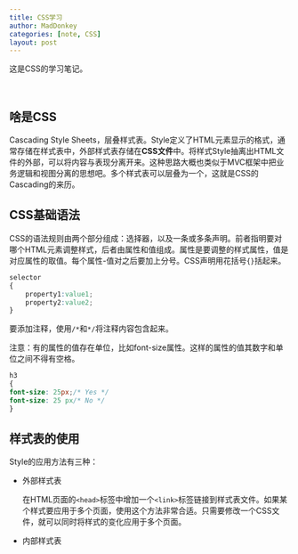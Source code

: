 ```yaml
---
title: CSS学习
author: MadDonkey
categories: [note, CSS]
layout: post
---
```

这是CSS的学习笔记。

<br />



## 啥是CSS

Cascading Style Sheets，层叠样式表。Style定义了HTML元素显示的格式，通常存储在样式表中，外部样式表存储在**CSS文件**中。将样式Style抽离出HTML文件的外部，可以将内容与表现分离开来。这种思路大概也类似于MVC框架中把业务逻辑和视图分离的思想吧。多个样式表可以层叠为一个，这就是CSS的Cascading的来历。

## CSS基础语法

CSS的语法规则由两个部分组成：选择器，以及一条或多条声明。前者指明要对哪个HTML元素调整样式，后者由属性和值组成。属性是要调整的样式属性，值是对应属性的取值。每个属性-值对之后要加上分号。CSS声明用花括号`{}`括起来。

```css
selector
{
	property1:value1;
	property2:value2;
}
```

要添加注释，使用`/*`和`*/`将注释内容包含起来。

注意：有的属性的值存在单位，比如font-size属性。这样的属性的值其数字和单位之间不得有空格。

```CSS
h3
{
font-size: 25px;/* Yes */
font-size: 25 px/* No */
}
```



## 样式表的使用

Style的应用方法有三种：

- 外部样式表

  在HTML页面的`<head>`标签中增加一个`<link>`标签链接到样式表文件。如果某个样式要应用于多个页面，使用这个方法非常合适。只需要修改一个CSS文件，就可以同时将样式的变化应用于多个页面。

- 内部样式表